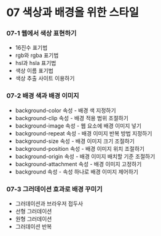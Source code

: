 # 07 색상과 배경을 위한 스타일

### 07-1 웹에서 색상 표현하기

* 16진수 표기법
* rgb와 rgba 표기법
* hsl과 hsla 표기법
* 색상 이름 표기법
* 색상 추출 사이트 이용하기

### 07-2 배경 색과 배경 이미지

* background-color 속성 - 배경 색 지정하기
* background-clip 속성 - 배경 적용 범위 조절하기
* background-image 속성 - 웹 요소에 배경 이미지 넣기
* background-repeat 속성 - 배경 이미지 반복 방법 지정하기
* background-size 속성 - 배경 이미지 크기 조절하기
* background-position 속성 - 배경 이미지 위치 조절하기
* background-origin 속성 - 배경 이미지 배치할 기준 조절하기
* background-attachment 속성 - 배경 이미지 고정하기
* background 속성 - 속성 하나로 배경 이미지 제어하기

### 07-3 그러데이션 효과로 배경 꾸미기

* 그러데이션과 브라우저 접두사
* 선형 그러데이션
* 원형 그러데이션
* 그러데이션 반복




